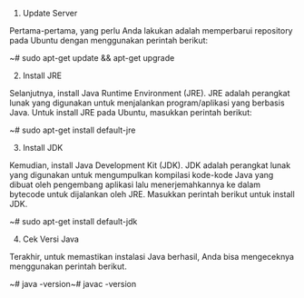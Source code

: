 1. Update Server

Pertama-pertama, yang perlu Anda lakukan adalah memperbarui repository pada Ubuntu dengan menggunakan perintah berikut:

~# sudo apt-get update && apt-get upgrade

2. Install JRE

Selanjutnya, install Java Runtime Environment (JRE). JRE adalah perangkat lunak yang digunakan untuk menjalankan program/aplikasi yang berbasis Java. Untuk install JRE pada Ubuntu, masukkan perintah berikut: 

~# sudo apt-get install default-jre

3. Install JDK

Kemudian, install Java Development Kit (JDK). JDK adalah perangkat lunak yang digunakan untuk mengumpulkan  kompilasi kode-kode Java yang dibuat oleh pengembang aplikasi lalu menerjemahkannya ke dalam bytecode untuk dijalankan oleh JRE. Masukkan perintah berikut untuk install JDK.

~# sudo apt-get install default-jdk

4. Cek Versi Java

 Terakhir, untuk memastikan instalasi Java berhasil, Anda bisa mengeceknya menggunakan perintah berikut.

~# java -version~# javac -version
